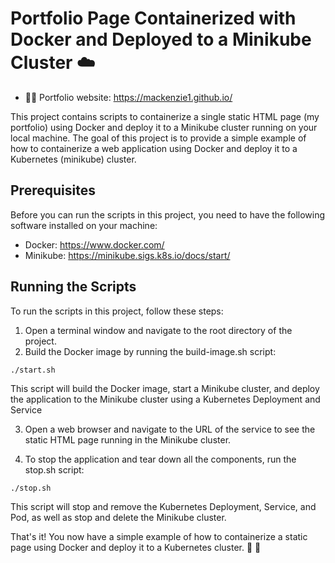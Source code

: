 # Portfolio Page Containerized with Docker and Deployed to a Minikube Cluster :cloud:
- :woman_technologist: Portfolio website: https://mackenzie1.github.io/

This project contains scripts to containerize a single static HTML page (my portfolio) using Docker and deploy it to a Minikube cluster running on your local machine. The goal of this project is to provide a simple example of how to containerize a web application using Docker and deploy it to a Kubernetes (minikube) cluster.

## Prerequisites
Before you can run the scripts in this project, you need to have the following software installed on your machine:

* Docker: https://www.docker.com/
* Minikube: https://minikube.sigs.k8s.io/docs/start/

## Running the Scripts
To run the scripts in this project, follow these steps:

1. Open a terminal window and navigate to the root directory of the project.
2. Build the Docker image by running the build-image.sh script:

`./start.sh`

This script will build the Docker image, start a Minikube cluster, and deploy the application to the Minikube cluster using a Kubernetes Deployment and Service

3. Open a web browser and navigate to the URL of the service to see the static HTML page running in the Minikube cluster.

4. To stop the application and tear down all the components, run the stop.sh script:

`./stop.sh`

This script will stop and remove the Kubernetes Deployment, Service, and Pod, as well as stop and delete the Minikube cluster.

That's it! You now have a simple example of how to containerize a static page using Docker and deploy it to a Kubernetes cluster. :bouquet:  :sunflower:

